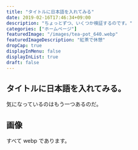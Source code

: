 ```yaml
---
title: "タイトルに日本語を入れてみる"
date: 2019-02-16T17:46:34+09:00
description: "ちょっとずつ、いくつか検証するのです。"
categories: ["ホームページ"]
featuredImage: "/images/tea-pot_640.webp"
featuredImageDescription: "紅茶で休憩"
dropCap: true
displayInMenu: false
displayInList: true
draft: false
---
```

## タイトルに日本語を入れてみる。
気になっているのはもう一つあるのだ。

## 画像
すべて webp であります。